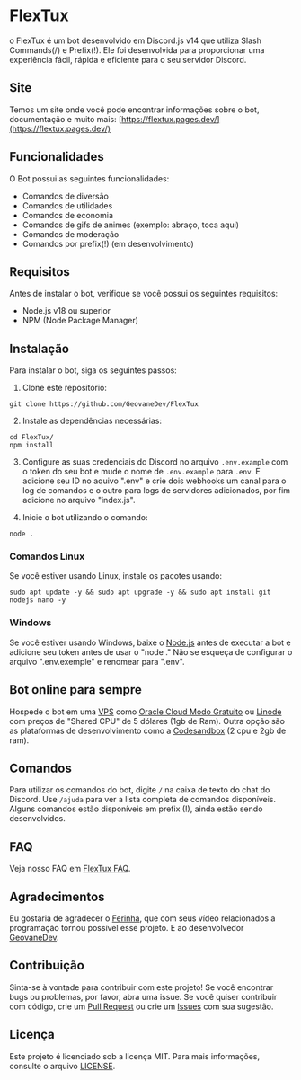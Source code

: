 # FlexTux

o FlexTux é um bot desenvolvido em Discord.js v14 que utiliza Slash Commands(/) e Prefix(!). Ele foi desenvolvida para proporcionar uma experiência fácil, rápida e eficiente para o seu servidor Discord.

## Site

Temos um site onde você pode encontrar informações sobre o bot, documentação e muito mais: [https://flextux.pages.dev/](https://flextux.pages.dev/)

## Funcionalidades

O Bot possui as seguintes funcionalidades:

- Comandos de diversão
- Comandos de utilidades
- Comandos de economia
- Comandos de gifs de animes (exemplo: abraço, toca aqui)
- Comandos de moderação
- Comandos por prefix(!) (em desenvolvimento)

## Requisitos

Antes de instalar o bot, verifique se você possui os seguintes requisitos:

- Node.js v18 ou superior
- NPM (Node Package Manager)

## Instalação

Para instalar o bot, siga os seguintes passos:

1. Clone este repositório:

```
git clone https://github.com/GeovaneDev/FlexTux
```

2. Instale as dependências necessárias:
```
cd FlexTux/
npm install
```

3. Configure as suas credenciais do Discord no arquivo `.env.example` com o token do seu bot e mude o nome de `.env.example` para `.env`. E adicione seu ID no aquivo ".env" e crie dois webhooks um canal para o log de comandos e o outro para logs de servidores adicionados, por fim adicione no arquivo "index.js".

4. Inicie o bot utilizando o comando:
```
node .
```

### Comandos Linux

Se você estiver usando Linux, instale os pacotes usando:
```
sudo apt update -y && sudo apt upgrade -y && sudo apt install git nodejs nano -y
```

### Windows

Se você estiver usando Windows, baixe o [Node.js](https://nodejs.org/en/) antes de executar a bot e adicione seu token antes de usar o "node ." Não se esqueça de configurar o arquivo ".env.exemple" e renomear para ".env".

## Bot online para sempre

Hospede o bot em uma [VPS](https://rockcontent.com/br/blog/vps/) como [Oracle Cloud Modo Gratuito](https://www.oracle.com/br/cloud/free/) ou [Linode](https://www.linode.com/pricing/) com preços de "Shared CPU" de 5 dólares (1gb de Ram). Outra opção são as plataformas de desenvolvimento como a [Codesandbox](https://codesandbox.io/) (2 cpu e 2gb de ram).

## Comandos

Para utilizar os comandos do bot, digite `/` na caixa de texto do chat do Discord. Use `/ajuda` para ver a lista completa de comandos disponíveis. Alguns comandos estão disponíveis em prefix (!), ainda estão sendo desenvolvidos.

## FAQ

Veja nosso FAQ em [FlexTux FAQ](https://flextux.pages.dev/#faq).

## Agradecimentos

Eu gostaria de agradecer o [Ferinha](https://www.youtube.com/@OFerinha), que com seus vídeo relacionados a programação tornou possível esse projeto. E ao desenvolvedor [GeovaneDev](https://github.com/GeovaneDev).

## Contribuição

Sinta-se à vontade para contribuir com este projeto! Se você encontrar bugs ou problemas, por favor, abra uma issue. Se você quiser contribuir com código, crie um [Pull Request](https://github.com/GeovaneDev/FlexTux/pulls) ou crie um [Issues](https://github.com/GeovaneDev/FlexTux/issues) com sua sugestão.

## Licença

Este projeto é licenciado sob a licença MIT. Para mais informações, consulte o arquivo [LICENSE](https://github.com/GeovaneDev/FlexTux/blob/main/LICENSE).